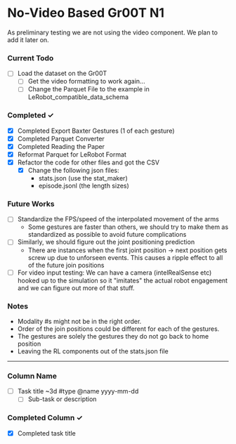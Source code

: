 # No-Video Based Gr00T N1
As preliminary testing we are not using the video component. We plan to add it later on.

### Current Todo
- [ ] Load the dataset on the Gr00T
    -  [ ] Get the video formatting to work again...
    -  [ ] Change the Parquet File to the example in LeRobot_compatible_data_schema

### Completed ✓
- [x] Completed Export Baxter Gestures (1 of each gesture)
- [x] Completed Parquet Converter
- [x] Completed Reading the Paper
- [x] Reformat Parquet for LeRobot Format
- [x] Refactor the code for other files and got the CSV
    - [x] Change the following json files:
        - stats.json (use the stat_maker)
        - episode.jsonl (the length sizes)

### Future Works
- [ ] Standardize the FPS/speed of the interpolated movement of the arms 
  - Some gestures are faster than others, we should try to make them as standardized as possible to 
        avoid future complications
- [ ] Similarly, we should figure out the joint positioning prediction
    - There are instances when the first joint position -> next position gets screw up due to unforseen events. This causes a ripple 
    effect to all of the future join positions
- [ ] For video input testing: We can have a camera (intelRealSense etc) hooked up to the simulation so it "imitates" the actual robot engagement
    and we can figure out more of that stuff.

### Notes
- Modality #s might not be in the right order.
- Order of the join positions could be different for each of the gestures.
- The gestures are solely the gestures they do not go back to home position
- Leaving the RL components out of the stats.json file

----------------------------------------------------------

### Column Name
- [ ] Task title ~3d #type @name yyyy-mm-dd  
  - [ ] Sub-task or description  

### Completed Column ✓
- [x] Completed task title  